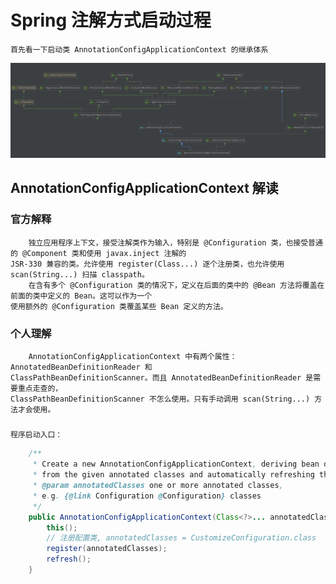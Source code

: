 # Spring 注解方式启动过程
	首先看一下启动类 AnnotationConfigApplicationContext 的继承体系
   ![AnnotationConfigApplicationContext 继承体系](image/AnnotationConfigApplicationContext继承体系.png)
## AnnotationConfigApplicationContext 解读
### 官方解释
		独立应用程序上下文，接受注解类作为输入，特别是 @Configuration 类，也接受普通的 @Component 类和使用 javax.inject 注解的
    JSR-330 兼容的类。允许使用 register(Class...) 逐个注册类，也允许使用 scan(String...) 扫描 classpath。
    	在含有多个 @Configuration 类的情况下，定义在后面的类中的 @Bean 方法将覆盖在前面的类中定义的 Bean。这可以作为一个
    使用额外的 @Configuration 类覆盖某些 Bean 定义的方法。
### 个人理解
		AnnotationConfigApplicationContext 中有两个属性：AnnotatedBeanDefinitionReader 和
    ClassPathBeanDefinitionScanner。而且 AnnotatedBeanDefinitionReader 是需要重点走查的，
    ClassPathBeanDefinitionScanner 不怎么使用。只有手动调用 scan(String...) 方法才会使用。
##### 
    程序启动入口：
```java
    /**
	 * Create a new AnnotationConfigApplicationContext, deriving bean definitions
	 * from the given annotated classes and automatically refreshing the context.
	 * @param annotatedClasses one or more annotated classes,
	 * e.g. {@link Configuration @Configuration} classes
	 */
	public AnnotationConfigApplicationContext(Class<?>... annotatedClasses) {
		this();
		// 注册配置类, annotatedClasses = CustomizeConfiguration.class
		register(annotatedClasses);
		refresh();
	}
```
    
    
    
    
    